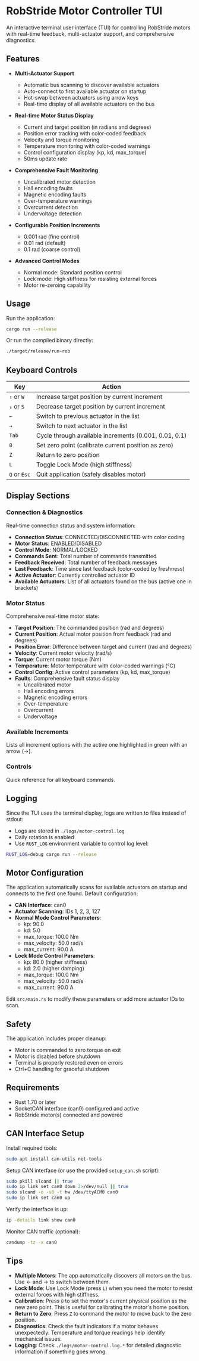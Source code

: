 # RobStride Motor Controller TUI

An interactive terminal user interface (TUI) for controlling RobStride motors with real-time feedback, multi-actuator support, and comprehensive diagnostics.

## Features

- **Multi-Actuator Support**
  - Automatic bus scanning to discover available actuators
  - Auto-connect to first available actuator on startup
  - Hot-swap between actuators using arrow keys
  - Real-time display of all available actuators on the bus

- **Real-time Motor Status Display**
  - Current and target position (in radians and degrees)
  - Position error tracking with color-coded feedback
  - Velocity and torque monitoring
  - Temperature monitoring with color-coded warnings
  - Control configuration display (kp, kd, max_torque)
  - 50ms update rate

- **Comprehensive Fault Monitoring**
  - Uncalibrated motor detection
  - Hall encoding faults
  - Magnetic encoding faults
  - Over-temperature warnings
  - Overcurrent detection
  - Undervoltage detection

- **Configurable Position Increments**
  - 0.001 rad (fine control)
  - 0.01 rad (default)
  - 0.1 rad (coarse control)

- **Advanced Control Modes**
  - Normal mode: Standard position control
  - Lock mode: High stiffness for resisting external forces
  - Motor re-zeroing capability

## Usage

Run the application:

```bash
cargo run --release
```

Or run the compiled binary directly:

```bash
./target/release/run-rob
```

## Keyboard Controls

| Key | Action |
|-----|--------|
| `↑` or `W` | Increase target position by current increment |
| `↓` or `S` | Decrease target position by current increment |
| `←` | Switch to previous actuator in the list |
| `→` | Switch to next actuator in the list |
| `Tab` | Cycle through available increments (0.001, 0.01, 0.1) |
| `0` | Set zero point (calibrate current position as zero) |
| `Z` | Return to zero position |
| `L` | Toggle Lock Mode (high stiffness) |
| `Q` or `Esc` | Quit application (safely disables motor) |

## Display Sections

### Connection & Diagnostics
Real-time connection status and system information:
- **Connection Status**: CONNECTED/DISCONNECTED with color coding
- **Motor Status**: ENABLED/DISABLED
- **Control Mode**: NORMAL/LOCKED
- **Commands Sent**: Total number of commands transmitted
- **Feedback Received**: Total number of feedback messages
- **Last Feedback**: Time since last feedback (color-coded by freshness)
- **Active Actuator**: Currently controlled actuator ID
- **Available Actuators**: List of all actuators found on the bus (active one in brackets)

### Motor Status
Comprehensive real-time motor state:
- **Target Position**: The commanded position (rad and degrees)
- **Current Position**: Actual motor position from feedback (rad and degrees)
- **Position Error**: Difference between target and current (rad and degrees)
- **Velocity**: Current motor velocity (rad/s)
- **Torque**: Current motor torque (Nm)
- **Temperature**: Motor temperature with color-coded warnings (°C)
- **Control Config**: Active control parameters (kp, kd, max_torque)
- **Faults**: Comprehensive fault status display
  - Uncalibrated motor
  - Hall encoding errors
  - Magnetic encoding errors
  - Over-temperature
  - Overcurrent
  - Undervoltage

### Available Increments
Lists all increment options with the active one highlighted in green with an arrow (→).

### Controls
Quick reference for all keyboard commands.

## Logging

Since the TUI uses the terminal display, logs are written to files instead of stdout:
- Logs are stored in `./logs/motor-control.log`
- Daily rotation is enabled
- Use `RUST_LOG` environment variable to control log level:

```bash
RUST_LOG=debug cargo run --release
```

## Motor Configuration

The application automatically scans for available actuators on startup and connects to the first one found. Default configuration:

- **CAN Interface**: can0
- **Actuator Scanning**: IDs 1, 2, 3, 127
- **Normal Mode Control Parameters**:
  - kp: 90.0
  - kd: 5.0
  - max_torque: 100.0 Nm
  - max_velocity: 50.0 rad/s
  - max_current: 90.0 A
- **Lock Mode Control Parameters**:
  - kp: 80.0 (higher stiffness)
  - kd: 2.0 (higher damping)
  - max_torque: 100.0 Nm
  - max_velocity: 50.0 rad/s
  - max_current: 90.0 A

Edit `src/main.rs` to modify these parameters or add more actuator IDs to scan.

## Safety

The application includes proper cleanup:
- Motor is commanded to zero torque on exit
- Motor is disabled before shutdown
- Terminal is properly restored even on errors
- Ctrl+C handling for graceful shutdown

## Requirements

- Rust 1.70 or later
- SocketCAN interface (can0) configured and active
- RobStride motor(s) connected and powered

## CAN Interface Setup

Install required tools:
```bash
sudo apt install can-utils net-tools
```

Setup CAN interface (or use the provided `setup_can.sh` script):
```bash
sudo pkill slcand || true
sudo ip link set can0 down 2>/dev/null || true
sudo slcand -o -s8 -t hw /dev/ttyACM0 can0
sudo ip link set can0 up
```

Verify the interface is up:
```bash
ip -details link show can0
```

Monitor CAN traffic (optional):
```bash
candump -tz -x can0
```

## Tips

- **Multiple Motors**: The app automatically discovers all motors on the bus. Use ← and → to switch between them.
- **Lock Mode**: Use Lock Mode (press `L`) when you need the motor to resist external forces with high stiffness.
- **Calibration**: Press `0` to set the motor's current physical position as the new zero point. This is useful for calibrating the motor's home position.
- **Return to Zero**: Press `Z` to command the motor to move back to the zero position.
- **Diagnostics**: Check the fault indicators if a motor behaves unexpectedly. Temperature and torque readings help identify mechanical issues.
- **Logging**: Check `./logs/motor-control.log.*` for detailed diagnostic information if something goes wrong.
